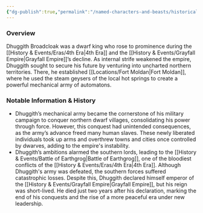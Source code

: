 ```yaml
---
{"dg-publish":true,"permalink":"/named-characters-and-beasts/historically-significant-characters/grayfall-empire-characters/dhuggith-broadcloak/","tags":["NPC"],"updated":"2025-01-18T23:46:47.527+00:00"}
---
```



### Overview
Dhuggith Broadcloak was a dwarf king who rose to prominence during the [[History & Events/Eras/4th Era\|4th Era]] and the [[History & Events/Grayfall Empire\|Grayfall Empire]]’s decline. As internal strife weakened the empire, Dhuggith sought to secure his future by venturing into uncharted northern territories. There, he established [[Locations/Fort Moldan\|Fort Moldan]], where he used the steam geysers of the local hot springs to create a powerful mechanical army of automatons.

### Notable Information & History
- Dhuggith’s mechanical army became the cornerstone of his military campaign to conquer northern dwarf villages, consolidating his power through force. However, this conquest had unintended consequences, as the army’s advance freed many human slaves. These newly liberated individuals took up arms and overthrew towns and cities once controlled by dwarves, adding to the empire's instability.
- Dhuggith’s ambitions alarmed the southern lords, leading to the [[History & Events/Battle of Earthgrog\|Battle of Earthgrog]], one of the bloodiest conflicts of the [[History & Events/Eras/4th Era\|4th Era]]. Although Dhuggith's army was defeated, the southern forces suffered catastrophic losses. Despite this, Dhuggith declared himself emperor of the [[History & Events/Grayfall Empire\|Grayfall Empire]], but his reign was short-lived. He died just two years after his declaration, marking the end of his conquests and the rise of a more peaceful era under new leadership.